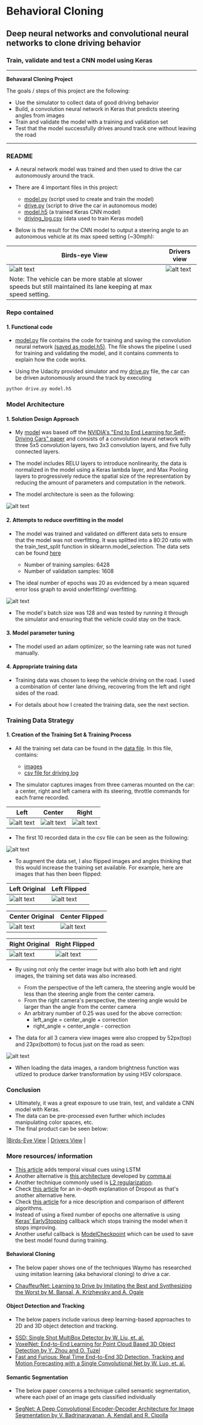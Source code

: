 # **Behavioral Cloning** 

##  Deep neural networks and convolutional neural networks to clone driving behavior 

### Train, validate and test a CNN model using Keras
---

**Behavaral Cloning Project**

The goals / steps of this project are the following:
* Use the simulator to collect data of good driving behavior
* Build, a convolution neural network in Keras that predicts steering angles from images
* Train and validate the model with a training and validation set
* Test that the model successfully drives around track one without leaving the road

[//]: # (Image References)

[image1]: ./Images_forReadMe/birds_eye_view.gif "bird eye view"
[image2]: ./Images_forReadMe/center.jpg "center"
[image3]: ./Images_forReadMe/center_flip.jpg "center flip"
[image4]: ./Images_forReadMe/combined.png "combined"
[image5]: ./Images_forReadMe/combined_crop.png "combined crop"
[image6]: ./Images_forReadMe/drivers_view.gif "drivers view"
[image7]: ./Images_forReadMe/model.png "model"
[image8]: ./Images_forReadMe/left_flip.jpg "left flip"
[image9]: ./Images_forReadMe/right.jpg "right"
[image10]: ./Images_forReadMe/right_flip.jpg "right flip"
[image11]: ./Images_forReadMe/sample_csv.png "csv"
[image12]: ./Images_forReadMe/layer.png "layer"
[image13]: ./Images_forReadMe/left.jpg "left"


---
### README

- A neural network model was trained and then used to drive the car autonomously around the track.

- There are 4 important files in this project:

  * [model.py](./model.py) (script used to create and train the model)
  * [drive.py](./drive.py) (script to drive the car in autonomous mode)
  * [model.h5](./model.h5) (a trained Keras CNN model)
  * [driving_log.csv](./data/driving_log.csv) (data used to train Keras model)

- Below is the result for the CNN model to output a steering angle to an autonomous vehicle at its max speed setting (~30mph):

| Birds-eye View  | Drivers view |
| ------------- | ------------- |
| ![alt text][image1]| ![alt text][image6] |
|Note: The vehicle can be more stable at slower speeds but still maintained its lane keeping at max speed setting.|

  
### Repo contained

#### 1. Functional code

* [model.py](./model.py) file contains the code for training and saving the convolution neural network [(saved as model.h5)](./model.h5). The file shows the pipeline I used for training and validating the model, and it contains comments to explain how the code works.

* Using the Udacity provided simulator and my [drive.py](./drive.py) file, the car can be driven autonomously around the track by executing 

```sh
python drive.py model.h5
```

### Model Architecture 

#### 1. Solution Design Approach

* My [model](./model.py) was based off the [NVIDIA's "End to End Learning for Self-Driving Cars" paper](https://images.nvidia.com/content/tegra/automotive/images/2016/solutions/pdf/end-to-end-dl-using-px.pdf) and consists of a convolution neural network with three 5x5 convolution layers, two 3x3 convolution layers, and five fully connected layers.

* The model includes RELU layers to introduce nonlinearity, the data is normalized in the model using a Keras lambda layer, and Max Pooling layers to progressively reduce the spatial size of the representation by reducing the amount of parameters and computation in the network.

* The model architecture is seen as the following:

![alt text][image12]

#### 2. Attempts to reduce overfitting in the model

* The model was trained and validated on different data sets to ensure that the model was not overfitting. It was splitted into a 80:20 ratio with the train_test_split function in sklearnn.model_selection. The data sets can be found [here](./data)

  - Number of training samples:  6428
  - Number of validation samples:  1608

* The ideal number of epochs was 20 as evidenced by a mean squared error loss graph to avoid underfitting/ overfitting.

![alt text][image7]

* The model's batch size was 128 and was tested by running it through the simulator and ensuring that the vehicle could stay on the track. 									
 
#### 3. Model parameter tuning

* The model used an adam optimizer, so the learning rate was not tuned manually.

#### 4. Appropriate training data

* Training data was chosen to keep the vehicle driving on the road. I used a combination of center lane driving, recovering from the left and right sides of the road.

* For details about how I created the training data, see the next section. 
 
### Training Data Strategy

#### 1. Creation of the Training Set & Training Process

* All the training set data can be found in the [data file](./data). In this file, contains:
  - [images](./data/IMG)
  - [csv file for driving log](./data/driving_log.csv)

* The simulator captures images from three cameras mounted on the car: a center, right and left camera with its steering, throttle commands for each frame recorded. 

| Left  | Center |  Right |
| ------------- | ------------- | ------------- |
| ![alt text][image13]| ![alt text][image2] | ![alt text][image9] |

* The first 10 recorded data in the csv file can be seen as the following:

![alt text][image11]

* To augment the data set, I also flipped images and angles thinking that this would increase the training set available. For example, here are images that has then been flipped:

| Left Original  | Left Flipped |
| ------------- | ------------- |
| ![alt text][image13]| ![alt text][image8] |

| Center Original  | Center Flipped |
| ------------- | ------------- |
| ![alt text][image2]| ![alt text][image3] |

| Right Original  | Right Flipped |
| ------------- | ------------- |
| ![alt text][image9]| ![alt text][image10] |

* By using not only the center image but with also both left and right images, the training set data was also increased.
  - From the perspective of the left camera, the steering angle would be less than the steering angle from the center camera.
  - From the right camera's perspective, the steering angle would be larger than the angle from the center camera
  - An arbitrary number of 0.25 was used for the above correction: 
    - left_angle = center_angle + correction
    - right_angle = center_angle - correction

* The data for all 3 camera view images were also cropped by 52px(top) and 23px(bottom) to focus just on the road as seen: 

![alt text][image5]

* When loading the data images, a random brightness function was utlized to produce darker transformation by using HSV colorspace.

### Conclusion

* Ultimately, it was a great exposure to use train, test, and validate a CNN model with Keras.
* The data can be pre-processed even further which includes manipulating color spaces, etc.
* The final product can be seen below:

|[Birds-Eye View](./Images_forReadMe/birds_eye_view.mp4) | [Drivers View](./Images_forReadMe/drivers_view.mp4) |

### More resources/ information
* [This article](https://repository.tudelft.nl/islandora/object/uuid%3Af536b829-42ae-41d5-968d-13bbaa4ec736) adds temporal visual cues using LSTM 
* Another alternative is [this architecture](https://github.com/commaai/research/blob/master/train_steering_model.py) developed by [comma.ai](https://comma.ai/)
* Another technique commonly used is [L2 regularization](https://keras.io/api/layers/regularizers/).
* Check [this article](http://www.cs.toronto.edu/~rsalakhu/papers/srivastava14a.pdf) for an in-depth explanation of Dropout as that's another alternative here.
* Check [this article](https://ruder.io/optimizing-gradient-descent/index.html#adam) for a nice description and comparison of different algorithms.
* Instead of using a fixed number of epochs one alternative is using [Keras' EarlyStopping](https://keras.io/api/callbacks/#earlystopping) callback which stops training the model when it stops improving.
* Another useful callback is [ModelCheckpoint](https://keras.io/api/callbacks/#modelcheckpoint) which can be used to save the best model found during training.

#### Behavioral Cloning
* The below paper shows one of the techniques Waymo has researched using imitation learning (aka behavioral cloning) to drive a car.
- [ChauffeurNet: Learning to Drive by Imitating the Best and Synthesizing the Worst by M. Bansal, A. Krizhevsky and A. Ogale](https://arxiv.org/abs/1812.03079)

#### Object Detection and Tracking
* The below papers include various deep learning-based approaches to 2D and 3D object detection and tracking.
- [SSD: Single Shot MultiBox Detector by W. Liu, et. al.](https://arxiv.org/abs/1512.02325)
- [VoxelNet: End-to-End Learning for Point Cloud Based 3D Object Detection by Y. Zhou and O. Tuzel](https://arxiv.org/abs/1711.06396)
- [Fast and Furious: Real Time End-to-End 3D Detection, Tracking and Motion Forecasting with a Single Convolutional Net by W. Luo, et. al.](https://openaccess.thecvf.com/content_cvpr_2018/papers/Luo_Fast_and_Furious_CVPR_2018_paper.pdf)

#### Semantic Segmentation
* The below paper concerns a technique called semantic segmentation, where each pixel of an image gets classified individually
- [SegNet: A Deep Convolutional Encoder-Decoder Architecture for Image Segmentation by V. Badrinarayanan, A. Kendall and R. Cipolla](https://arxiv.org/abs/1511.00561)

